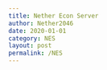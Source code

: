 ```yaml
---
title: Nether Econ Server
author: Nether2046
date: 2020-01-01
category: NES
layout: post
permalink: /NES
---
```

